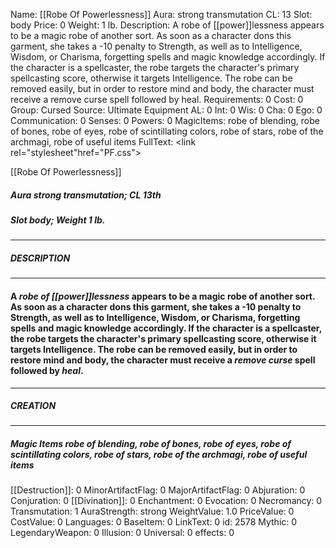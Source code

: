 Name: [[Robe Of Powerlessness]]
Aura: strong transmutation
CL: 13
Slot: body
Price: 0
Weight: 1 lb.
Description: A robe of [[power]]lessness appears to be a magic robe of another sort. As soon as a character dons this garment, she takes a -10 penalty to Strength, as well as to Intelligence, Wisdom, or Charisma, forgetting spells and magic knowledge accordingly. If the character is a spellcaster, the robe targets the character's primary spellcasting score, otherwise it targets Intelligence. The robe can be removed easily, but in order to restore mind and body, the character must receive a remove curse spell followed by heal.
Requirements: 0
Cost: 0
Group: Cursed
Source: Ultimate Equipment
AL: 0
Int: 0
Wis: 0
Cha: 0
Ego: 0
Communication: 0
Senses: 0
Powers: 0
MagicItems: robe of blending, robe of bones, robe of eyes, robe of scintillating colors, robe of stars, robe of the archmagi, robe of useful items
FullText: <link rel="stylesheet"href="PF.css"><div class="heading"><p class="alignleft">[[Robe Of Powerlessness]]</p><div style="clear: both;"></div></div><div><h5><b>Aura </b>strong transmutation; <b>CL </b>13th</h5><h5><b>Slot </b>body; <b>Weight </b>1 lb.</h5></div><hr/><div><h5><b>DESCRIPTION</b></h5></div><hr/><div><h4><p>A <i>robe of [[power]]lessness</i> appears to be a magic robe of another sort. As soon as a character dons this garment, she takes a -10 penalty to Strength, as well as to Intelligence, Wisdom, or Charisma, forgetting spells and magic knowledge accordingly. If the character is a spellcaster, the robe targets the character's primary spellcasting score, otherwise it targets Intelligence. The robe can be removed easily, but in order to restore mind and body, the character must receive a <i>remove curse</i> spell followed by <i>heal</i>.</p></h4></div><hr/><div><h5><b>CREATION</b></h5></div><hr/><div><h5><b>Magic Items </b><i>robe of blending, robe of bones, robe of eyes, robe of scintillating colors, robe of stars, robe of the archmagi, robe of useful items</i></h5></div>
[[Destruction]]: 0
MinorArtifactFlag: 0
MajorArtifactFlag: 0
Abjuration: 0
Conjuration: 0
[[Divination]]: 0
Enchantment: 0
Evocation: 0
Necromancy: 0
Transmutation: 1
AuraStrength: strong
WeightValue: 1.0
PriceValue: 0
CostValue: 0
Languages: 0
BaseItem: 0
LinkText: 0
id: 2578
Mythic: 0
LegendaryWeapon: 0
Illusion: 0
Universal: 0
effects: 0
